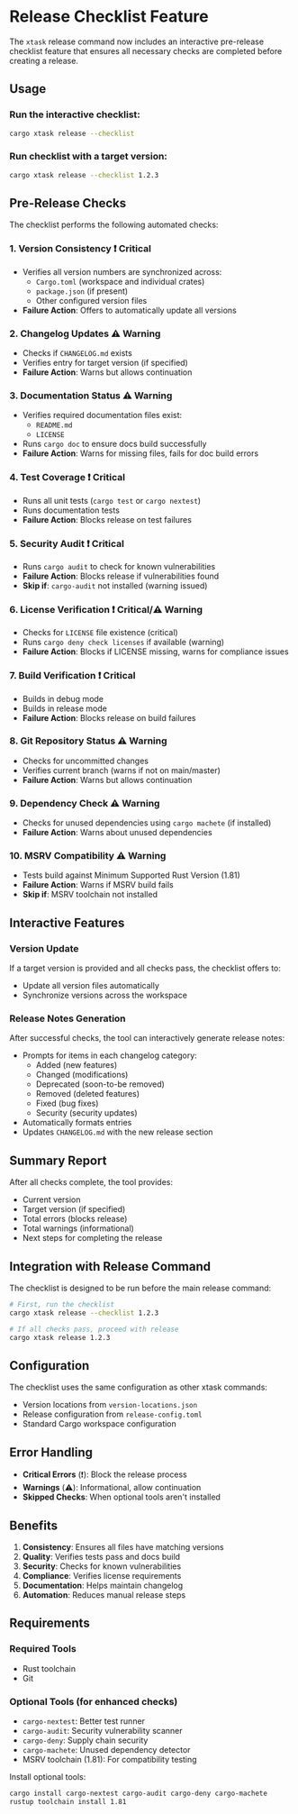 # Release Checklist Feature

The `xtask` release command now includes an interactive pre-release checklist feature that ensures all necessary checks are completed before creating a release.

## Usage

### Run the interactive checklist:
```bash
cargo xtask release --checklist
```

### Run checklist with a target version:
```bash
cargo xtask release --checklist 1.2.3
```

## Pre-Release Checks

The checklist performs the following automated checks:

### 1. **Version Consistency** ❗ Critical
- Verifies all version numbers are synchronized across:
  - `Cargo.toml` (workspace and individual crates)
  - `package.json` (if present)
  - Other configured version files
- **Failure Action**: Offers to automatically update all versions

### 2. **Changelog Updates** ⚠️ Warning
- Checks if `CHANGELOG.md` exists
- Verifies entry for target version (if specified)
- **Failure Action**: Warns but allows continuation

### 3. **Documentation Status** ⚠️ Warning
- Verifies required documentation files exist:
  - `README.md`
  - `LICENSE`
- Runs `cargo doc` to ensure docs build successfully
- **Failure Action**: Warns for missing files, fails for doc build errors

### 4. **Test Coverage** ❗ Critical
- Runs all unit tests (`cargo test` or `cargo nextest`)
- Runs documentation tests
- **Failure Action**: Blocks release on test failures

### 5. **Security Audit** ❗ Critical
- Runs `cargo audit` to check for known vulnerabilities
- **Failure Action**: Blocks release if vulnerabilities found
- **Skip if**: `cargo-audit` not installed (warning issued)

### 6. **License Verification** ❗ Critical/⚠️ Warning
- Checks for `LICENSE` file existence (critical)
- Runs `cargo deny check licenses` if available (warning)
- **Failure Action**: Blocks if LICENSE missing, warns for compliance issues

### 7. **Build Verification** ❗ Critical
- Builds in debug mode
- Builds in release mode
- **Failure Action**: Blocks release on build failures

### 8. **Git Repository Status** ⚠️ Warning
- Checks for uncommitted changes
- Verifies current branch (warns if not on main/master)
- **Failure Action**: Warns but allows continuation

### 9. **Dependency Check** ⚠️ Warning
- Checks for unused dependencies using `cargo machete` (if installed)
- **Failure Action**: Warns about unused dependencies

### 10. **MSRV Compatibility** ⚠️ Warning
- Tests build against Minimum Supported Rust Version (1.81)
- **Failure Action**: Warns if MSRV build fails
- **Skip if**: MSRV toolchain not installed

## Interactive Features

### Version Update
If a target version is provided and all checks pass, the checklist offers to:
- Update all version files automatically
- Synchronize versions across the workspace

### Release Notes Generation
After successful checks, the tool can interactively generate release notes:
- Prompts for items in each changelog category:
  - Added (new features)
  - Changed (modifications)
  - Deprecated (soon-to-be removed)
  - Removed (deleted features)
  - Fixed (bug fixes)
  - Security (security updates)
- Automatically formats entries
- Updates `CHANGELOG.md` with the new release section

## Summary Report

After all checks complete, the tool provides:
- Current version
- Target version (if specified)
- Total errors (blocks release)
- Total warnings (informational)
- Next steps for completing the release

## Integration with Release Command

The checklist is designed to be run before the main release command:

```bash
# First, run the checklist
cargo xtask release --checklist 1.2.3

# If all checks pass, proceed with release
cargo xtask release 1.2.3
```

## Configuration

The checklist uses the same configuration as other xtask commands:
- Version locations from `version-locations.json`
- Release configuration from `release-config.toml`
- Standard Cargo workspace configuration

## Error Handling

- **Critical Errors** (❗): Block the release process
- **Warnings** (⚠️): Informational, allow continuation
- **Skipped Checks**: When optional tools aren't installed

## Benefits

1. **Consistency**: Ensures all files have matching versions
2. **Quality**: Verifies tests pass and docs build
3. **Security**: Checks for known vulnerabilities
4. **Compliance**: Verifies license requirements
5. **Documentation**: Helps maintain changelog
6. **Automation**: Reduces manual release steps

## Requirements

### Required Tools
- Rust toolchain
- Git

### Optional Tools (for enhanced checks)
- `cargo-nextest`: Better test runner
- `cargo-audit`: Security vulnerability scanner
- `cargo-deny`: Supply chain security
- `cargo-machete`: Unused dependency detector
- MSRV toolchain (1.81): For compatibility testing

Install optional tools:
```bash
cargo install cargo-nextest cargo-audit cargo-deny cargo-machete
rustup toolchain install 1.81
```